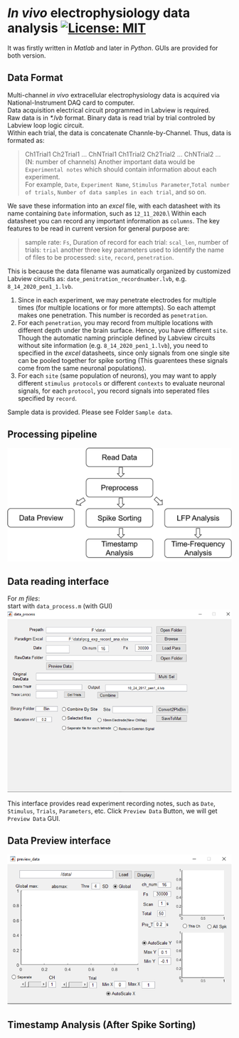 # _In vivo_ electrophysiology data analysis [![License: MIT](https://img.shields.io/badge/License-MIT-yellow.svg)](https://opensource.org/licenses/MIT)
It was firstly written in *Matlab* and later in *Python*. GUIs are provided for both version.
## Data Format
Multi-channel _in vivo_ extracellular electrophysiology data is acquired via National-Instrument DAQ card to computer.\
Data acquisition electrical circuit programmed in Labview is required.\
Raw data is in _*.lvb_ format. Binary data is read trial by trial controled by Labview loop logic circuit.\
Within each trial, the data is concatenate Channle-by-Channel. Thus, data is formated as:  
>  Ch1Trial1  Ch2Trial1 ... ChNTrial1 Ch1Trial2 Ch2Trial2 ... ChNTrial2 ...  
> (N: number of channels)
Another important data would be `Experimental notes` which should contain information about each experiment. \
For example, `Date`, `Experiment Name`, `Stimulus Parameter`,`Total number of trials`, `Number of data samples in each trial`, and so on.

We save these information into an _excel_ file, with each datasheet with its name containing `Date` information, such as `12_11_2020`.\ 
Within each datasheet you can record any important information as `columns`. The key features to be read in current version for general purpose are:
> sample rate: `Fs`, Duration of record for each trial: `scal_len`, number of trials: `trial`
> another three key parameters used to identify the name of files to be processed: `site`, `record`, `penetration`.

This is because the data filename was aumatically organized by customized Labview circuits as: `date_penitration_recordnumber.lvb`, e.g. `8_14_2020_pen1_1.lvb`.
1. Since in each experiment, we may penetrate electrodes for multiple times (for multiple locations or for more attempts). So each attempt makes one penetration.
This number is recorded as `penetration`. 
2. For each `penetration`, you may record from multiple locations with different depth under the brain surface. Hence, you have different `site`. Though the automatic naming principle defined by Labview circuits without site information (e.g. `8_14_2020_pen1_1.lvb`), you need to specified in the _excel_ datasheets, since only signals from one single site can be pooled together for spike sorting (This guarentees these signals come from the same neuronal populations).
3. For each `site` (same population of neurons), you may want to apply different `stimulus protocols` or different `contexts` to evaluate neuronal signals, for each `protocol`, you record signals into seperated files specified by `record`.

Sample data is provided. Please see Folder `Sample data`.
## Processing pipeline
![Image](images/data_processing_flow.png "data_processing_flow")
## Data reading interface
For _m files_:\
start with `data_process.m` (with GUI)\
![Image](images/data_process_gui.png "data_process_gui")

This interface provides read experiment recording notes, such as `Date`, `Stimulus`, `Trials`, `Parameters`, etc.
Click `Preview Data` Button, we will get `Preview Data` GUI.
## Data Preview interface
![Image](images/data_preview_gui.png "data_preview_gui")
## Timestamp Analysis (After Spike Sorting)

